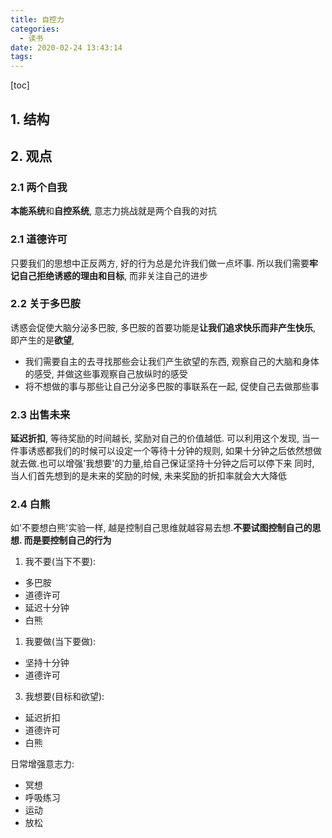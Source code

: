```yaml
---
title: 自控力
categories:
  - 读书
date: 2020-02-24 13:43:14
tags:
---
```


[toc]

## 1. 结构



## 2. 观点

### 2.1 两个自我

**本能系统**和**自控系统**, 意志力挑战就是两个自我的对抗

### 2.1 道德许可

只要我们的思想中正反两方, 好的行为总是允许我们做一点坏事. 所以我们需要**牢记自己拒绝诱惑的理由和目标**, 而非关注自己的进步

### 2.2 关于多巴胺

诱惑会促使大脑分泌多巴胺, 多巴胺的首要功能是**让我们追求快乐而非产生快乐**, 即产生的是**欲望**, 
* 我们需要自主的去寻找那些会让我们产生欲望的东西, 观察自己的大脑和身体的感受, 并做这些事观察自己放纵时的感受
* 将不想做的事与那些让自己分泌多巴胺的事联系在一起, 促使自己去做那些事

### 2.3 出售未来

**延迟折扣**, 等待奖励的时间越长, 奖励对自己的价值越低. 可以利用这个发现, 当一件事诱惑都我们的时候可以设定一个等待十分钟的规则, 如果十分钟之后依然想做就去做.也可以增强'我想要'的力量,给自己保证坚持十分钟之后可以停下来 
同时, 当人们首先想到的是未来的奖励的时候, 未来奖励的折扣率就会大大降低

### 2.4 白熊

如'不要想白熊'实验一样, 越是控制自己思维就越容易去想.**不要试图控制自己的思想. 而是要控制自己的行为**


1. 我不要(当下不要):

* 多巴胺
* 道德许可
* 延迟十分钟
* 白熊

1. 我要做(当下要做):

* 坚持十分钟
* 道德许可

3. 我想要(目标和欲望):

* 延迟折扣
* 道德许可
* 白熊


日常增强意志力:

* 冥想
* 呼吸练习
* 运动
* 放松